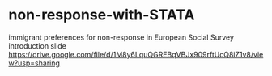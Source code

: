# non-response-with-STATA
immigrant preferences for non-response in European Social Survey
introduction slide
https://drive.google.com/file/d/1M8y6LquQGREBqVBJx909rftUcQ8iZ1v8/view?usp=sharing

